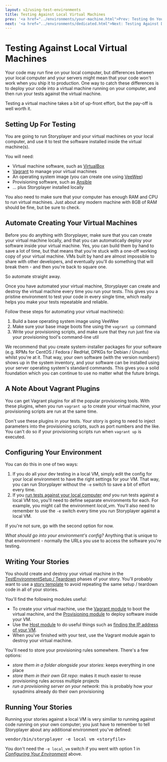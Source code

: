 ```yaml
---
layout: v2/using-test-environments
title: Testing Against Local Virtual Machines
prev: '<a href="../environments/your-machine.html">Prev: Testing On Your Machine</a>'
next: '<a href="../environments/dedicated.html">Next: Testing Against Dedicated Environments</a>'
---
```


# Testing Against Local Virtual Machines

Your code may run fine on your local computer, but differences between your local computer and your servers might mean that your code won't work when you ship it to production.  One way to catch these differences is to deploy your code into a virtual machine running on your computer, and then run your tests against the virtual machine.

Testing a virtual machine takes a bit of up-front effort, but the pay-off is well worth it.

## Setting Up For Testing

You are going to run Storyplayer and your virtual machines on your local computer, and use it to test the software installed inside the virtual machine(s).

You will need:

* Virtual machine software, such as [VirtualBox](https://www.virtualbox.org/)
* [Vagrant](http://www.vagrantup.com) to manage your virtual machines
* An operating system image (you can create one using [VeeWee](https://github.com/jedi4ever/veewee))
* Provisioning software, such as [Ansible](http://www.ansibleworks.com/)
* ... plus Storyplayer installed locally

You also need to make sure that your computer has enough RAM and CPU to run virtual machines.  Just about any modern machine with 8GB of RAM should be fine, but be sure to check.

## Automate Creating Your Virtual Machines

Before you do anything with Storyplayer, make sure that you can create your virtual machine locally, and that you can automatically deploy your software inside your virtual machine.  Yes, you can build them by hand to save a lot of time, but that means that you're stuck with a one-off working copy of your virtual machine.  VMs built by hand are almost impossible to share with other developers, and eventually you'll do something that will break them - and then you're back to square one.

So automate straight away.

Once you have automated your virtual machine, Storyplayer can create and destroy the virtual machine every time you run your tests.  This gives you a pristine environment to test your code in every single time, which really helps you make your tests repeatable and reliable.

Follow these steps for automating your virtual machine(s):

1. Build a base operating system image using VeeWee
2. Make sure your base image boots fine using the `vagrant up` command
3. Write your provisioning scripts, and make sure that they run just fine via your provisioning tool's command-line util

We recommend that you create system-installer packages for your software (e.g. RPMs for CentOS / Fedora / RedHat, DPKGs for Debian / Ununtu) whilst you're at it.  That way, your own software (with the version numbers!) shows up in the system inventory, and your software can be installed using your server operating system's standard commands.  This gives you a solid foundation which you can continue to use no matter what the future brings.

## A Note About Vagrant Plugins

You can get Vagrant plugins for all the popular provisioning tools.  With these plugins, when you run `vagrant up` to create your virtual machine, your provisioning scripts are run at the same time.

Don't use these plugins in your tests.  Your story is going to need to inject parameters into the provisioning scripts, such as port numbers and the like.  You can't do so if your provisioning scripts run when `vagrant up` is executed.

## Configuring Your Environment

You can do this in one of two ways:

1. If you do all your dev testing in a local VM, simply edit the config for your local environment to have the right settings for your VM.  That way, you can run Storyplayer without the `-e` switch to save a bit of effort every time.
1. If you [run tests against your local computer](your-machine.html) _and_ you run tests against a local VM too, you'll need to define separate environments for each.  For example, you might call the environment *local_vm*. You'll also need to remember to use the `-e` switch every time you run Storyplayer against a local VM.

If you're not sure, go with the second option for now.

_What should go into your environment's config?_  Anything that is unique to that environment - normally the URLs you use to access the software you're testing.

## Writing Your Stories

You should create and destroy your virtual machine in the [TestEnvironmentSetup / Teardown](../stories/testenvironmentsetup-teardown.html) phases of your story.  You'll probably want to use a [story template](../stories/story-templates.html) to avoid repeating the same setup / teardown code in all of your stories.

You'll find the following modules useful:

* To create your virtual machine, use the [Vagrant module](../modules/vagrant/index.html) to boot the virtual machine, and the [Provisioning module](../modules/provisioning/index.html) to deploy software inside your VM.
* Use the [Host module](../modules/host/index.html) to do useful things such as [finding the IP address of your VM](../modules/host/fromHost.html#getipaddress).
* When you've finished with your test, use the Vagrant module again to destroy your virtual machine.

You'll need to store your provisioning rules somewhere.  There's a few options:

* _store them in a folder alongside your stories_: keeps everything in one place
* _store them in their own Git repo_: makes it much easier to reuse provisioning rules across multiple projects
* _run a provisioning server on your network_: this is probably how your sysadmins already do their own provisioning

## Running Your Stories

Running your stories against a local VM is very similiar to running against code running on your own computer; you just have to remember to tell Storyplayer about any additional environment you've defined:

<pre>
vendor/bin/storyplayer -e local_vm &lt;storyfile&gt;
</pre>

You don't need the `-e local_vm` switch if you went with option 1 in _[Configuring Your Environment](#configuring_your_environment)_ above.